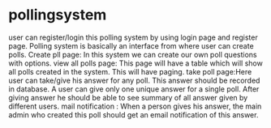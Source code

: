 # pollingsystem
  user can register/login this polling system by using login page and register page.
  Polling system is basically an interface from where user can create polls.
  Create pll page: In this system we can create our own poll questions with options.
  view all polls page: This page will have a table which will show all polls created in the system. This will have paging.
  take poll page:Here user can take/give his answer for any poll. This answer should be recorded in database. A user can give only one unique answer for a single poll. After giving answer he should be able to see summary of all answer given by different users.
  mail notification : When a person gives his answer, the main admin who created this poll should get an email notification of this answer.
